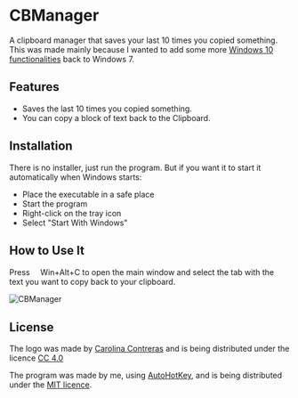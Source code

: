 # CBManager

A clipboard manager that saves your last 10 times you copied something.
This was made mainly because I wanted to add some more [Windows 10 functionalities](https://support.microsoft.com/en-us/windows/clipboard-in-windows-10-c436501e-985d-1c8d-97ea-fe46ddf338c6) back to Windows 7.

## Features

- Saves the last 10 times you copied something.
- You can copy a block of text back to the Clipboard.


## Installation
There is no installer, just run the program. But if you want it to start it automatically when Windows starts: 
- Place the executable in a safe place
- Start the program
- Right-click on the tray icon
- Select "Start With Windows"

## How to Use It

Press <img src="https://i.imgur.com/FSaXfrM.png" width="15" height="15" />Win+Alt+C to open the main window and select the tab with the text you want to copy back to your clipboard. 

![CBManager](https://i.imgur.com/wykOg1o.png)

## License

The logo was made by [Carolina Contreras](https://icon-icons.com/icon/clipboard-notes-list/104905) and is being distributed under the licence [CC 4.0](https://creativecommons.org/licenses/by/4.0/)

The program was made by me, using [AutoHotKey](https://www.autohotkey.com/), and is being distributed under the [MIT licence](https://opensource.org/licenses/MIT).
